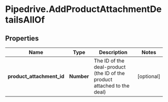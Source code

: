 # Pipedrive.AddProductAttachmentDetailsAllOf

## Properties

Name | Type | Description | Notes
------------ | ------------- | ------------- | -------------
**product_attachment_id** | **Number** | The ID of the deal-product (the ID of the product attached to the deal) | [optional] 


